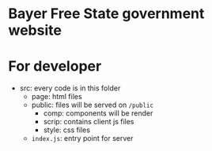 # Bayer Free State government website

# For developer
- src: every code is in this folder
    - page: html files
    - public: files will be served on `/public`
        - comp: components will be render 
        - scrip: contains client js files
        - style: css files
    - `index.js`: entry point for server